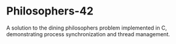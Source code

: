 # Philosophers-42
A solution to the dining philosophers problem implemented in C, demonstrating process synchronization and thread management.
